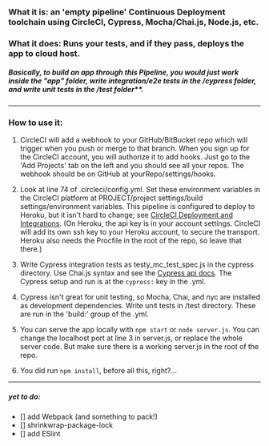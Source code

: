 


### What it is: an 'empty pipeline' Continuous Deployment toolchain using CircleCI, Cypress, Mocha/Chai.js, Node.js, etc.

### What it does: Runs your tests, and if they pass, deploys the app to cloud host.

##### Basically, to build an app through this Pipeline, you would just work inside the "app" folder, write integration/e2e tests in the /cypress folder, and write unit tests in the /test folder**.
---
### How to use it:
1. CircleCI will add a webhook to your GitHub/BitBucket repo which will trigger when you push or merge to that branch. When you sign up for the CircleCI account, you will authorize it to add hooks. Just go to the 'Add Projects' tab on the left and you should see all your repos. The webhook should be on GitHub at yourRepo/settings/hooks.

2. Look at line 74 of .circleci/config.yml. Set these environment variables in the CircleCI platform at PROJECT/project settings/build settings/environment variables. This pipeline is configured to deploy to Heroku, but it isn't hard to change; see [CircleCI Deployment and Integrations](https://circleci.com/docs/2.0/deployment-integrations/). (On Heroku, the api key is in your account settings. CircleCI will add its own ssh key to your Heroku account, to secure the transport. Heroku also needs the Procfile in the root of the repo, so leave that there.)

3. Write Cypress integration tests as testy_mc_test_spec.js in the cypress directory. Use Chai.js syntax and see the [Cypress api docs](https://docs.cypress.io/api/api/table-of-contents.html). The Cypress setup and run is at the `cypress:` key in the .yml.

4. Cypress  isn't great for unit testing, so Mocha, Chai, and nyc are installed as development dependencies. Write unit tests in /test directory. These are run in the 'build:' group of the .yml.

5. You can serve the app locally with `npm start` or `node server.js`. You can change the localhost port at line 3 in server.js, or replace the whole server code. But make sure there is a working server.js in the root of the repo.

0. You did run `npm install`, before all this, right?...

---


##### yet to do:
- [] add Webpack (and something to pack!)  
- [] shrinkwrap-package-lock  
- [] add ESlint
